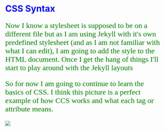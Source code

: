 <html>
	<head>
		<style>
			p {
				color: Green;
				font-family: Garamond;
        font-size: 24px;
			}
			h1 {
				color: Blue;
			}
			span {
				bacground-color: purple;
			}
		</style>
		<title>Getting to Grips with CSS</title>
	</head>
	<body>
    <h1>CSS Syntax</h1>
    <p>Now I know a stylesheet is supposed to be on a different file but as I am using Jekyll with it's own predefined stylesheet (and as I am not familiar with what I can edit), I am going to add the style to the HTML document. Once I get the hang of things I'll start to play around with the Jekyll layouts</p>
   <p>So for now I am going to continue to learn the basics of CSS. I think this picture is a perfect example of how CCS works and what each tag or attribute means.</p>
   <a href="codecademy.com/courses/web-beginner-en-HZA3b" targer="blank">
    <img src="https://s3.eu-west-2.amazonaws.com/sallearnstocode.images/CSS+Syntax.png" />
   </a>
  </body>
</html>
